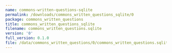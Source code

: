 ```yaml
---
name: commons-written-questions-sqlite
permalink: /downloads/commons_written_questions_sqlite/0
package: commons_written_questions
title: commons_written_questions_sqlite
filename: commons_written_questions.sqlite
version: '0'
full_version: 0.1.0
file: /data/commons_written_questions/0/commons_written_questions.sqlite
---
```

